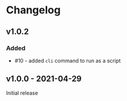 # Changelog

## v1.0.2

### Added

- #10 - added `cli` command to run as a script

## v1.0.0 - 2021-04-29

Initial release
